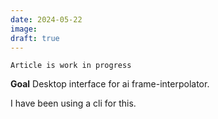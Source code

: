 ```yaml
---
date: 2024-05-22
image: 
draft: true
---
```

`Article is work in progress`

**Goal** Desktop interface for ai frame-interpolator.

I have been using a cli for this. 